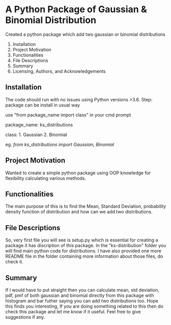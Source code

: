 # A Python Package of Gaussian & Binomial Distribution
Created a python package which add two gaussian or binomial distributions

1. Installation
2. Project Motivation
3. Functionalities
4. File Descriptions
5. Summary
6. Licensing, Authors, and Acknowledgements

## Installation

The code should run with no issues using Python versions >3.6.
Step: package can be install in usual way

use  "from package_name import class"  in your cmd prompt

package_name:  ks_distributions

class: 1. Gaussian 2. Binomial

eg. *from ks_distributions import Gaussian, Binomial*

## Project Motivation

Wanted to create a simple python package using OOP knowledge for flexibility calculating various methods.

## Functionalities

The main purpose of this is to find the Mean, Standard Deviation, probability density function of distribution and how can we add two distributions.

## File Descriptions

So, very first file you will see is setup.py which is essential for creating a package it has discription of this package. In the "ks-distribution" folder you will
find main python code for distributions. I have also provided one more README file in the folder containing more information about those files, do check it.

## Summary 

If I would have to put straight then you can calculate mean, std deviation, pdf, pmf of both gaussian and binomial directly from this package with histogram and bar
futher saying you can add two distributions too. Hope this finds you interesting, If you are doing something related to this then do check this package and let me know if it useful. Feel free to give suggestions if any. 
